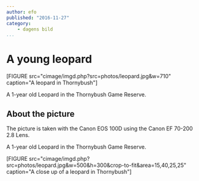```yaml
---
author: efo
published: "2016-11-27"
category:
    - dagens bild
...
```

A young leopard
==================================

[FIGURE src="cimage/imgd.php?src=photos/leopard.jpg&w=710" caption="A leopard in Thornybush"]


A 1-year old Leopard in the Thornybush Game Reserve.

<!--more-->

About the picture
-----------------------------------
The picture is taken with the Canon EOS 100D using the Canon EF 70-200 2.8 Lens.

A 1-year old Leopard in the Thornybush Game Reserve.

[FIGURE src="cimage/imgd.php?src=photos/leopard.jpg&w=500&h=300&crop-to-fit&area=15,40,25,25" caption="A close up of a leopard in Thornybush"]
